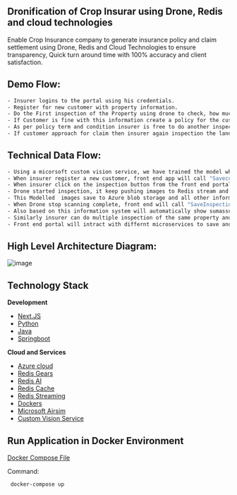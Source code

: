 ## Dronification of Crop Insurar using Drone, Redis and cloud technologies

Enable Crop Insurance company to generate insurance policy and claim settlement using Drone, Redis and Cloud Technologies to ensure transparency, Quick turn around time with 100% accuracy and client satisfaction.  

## Demo Flow:  

```sh
- Insurer logins to the portal using his credentials.  
- Register for new customer with property information.  
- Do the First inspection of the Property using drone to check, how much land is cultivated and based on this information generate sum assured and premium.  
- If Customer is fine with this information create a policy for the customer.  
- As per policy term and condition insurer is free to do another inspection of the land during the polcy period to provide recommedation to the customer if any deviation found while providing the policy.  
- If customer approach for claim then insurer again inspection the land using drone and understand how much damage happended on the land and provide the claim amount accordingly.  
```

## Technical Data Flow:  

```sh
- Using a micorsoft custom vision service, we have trained the model which can identify cultivalted, un-cultivated, high quality crop, low quality crop and other lands, this trained model will provide a Tensor flow(*.TB) file which will be used by Redis AI to help imgage modelling for drone generated images.  
- When insurer register a new customer, front end app will call "Savecustomer" API to save data in the MySQL DB.  
- When insurer click on the inspection button from the front end portal, A signal with new Inspection ID will be push to Redis Stream which inform Drone to start inspection of the land as the information provided by customer.  
- Drone started inspection, it keep pushing images to Redis stream and redis gears container will process this images using pre defined/trained transor flow model.  
- This Modelled  images save to Azure blob storage and all other information will be push to redis stream to front end app where it showing all data to insurer portal.    
- When Drone stop scanning complete, front end will call "SaveInspection" API to save all data to the MSQL DB.  
- Also based on this information system will automatically show sumassured and single premimum (single premium value also added a risk factor based on past claimed data of all other customers in that area) to the portal where customer and insurer can agree and create a new policy.  
- Similarly insurer can do multiple inspection of the same property and if required after inspection, insurercan generate a claim for the given policy.      
- Front end portal will intract with differnt microservices to save and get the data on the portal.   
```

## High Level Architecture Diagram:  

![image](https://user-images.githubusercontent.com/83917397/118265997-9d99c200-b4d7-11eb-9494-2c3f735b6041.png)


## Technology Stack

**Development**  
 
- [Next.JS](https://nextjs.org/)
- [Python](https://www.python.org/)
- [Java](https://www.java.com/en/)
- [Springboot](https://spring.io/projects/spring-boot)
   
**Cloud and Services**  

- [Azure cloud](https://azure.microsoft.com/en-in/)
- [Redis Gears](https://redislabs.com/modules/redis-gears/)
- [Redis AI](https://redislabs.com/modules/redis-ai/)
- [Redis Cache](https://redis.io/)
- [Redis Streaming](https://redis.io/topics/streams-intro)
- [Dockers](https://www.docker.com/)
- [Microsoft Airsim](https://microsoft.github.io/AirSim/)
- [Custom Vision Service](https://azure.microsoft.com/en-us/services/cognitive-services/custom-vision-service/)

## Run Application in Docker Environment

[Docker Compose File](https://github.com/piyushjaincloud2/CropInsurRedis/blob/main/docker-compose.yml)

Command:

``` docker-compose up```

